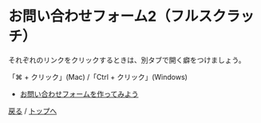 # お問い合わせフォーム2（フルスクラッチ）
それぞれのリンクをクリックするときは、別タブで開く癖をつけましょう。

「⌘ + クリック」(Mac) /「Ctrl + クリック」(Windows)


- [お問い合わせフォームを作ってみよう](/web_application/app_php/app_contact_form_php_formac.md)


[戻る](/web_application/index.md) /
[トップへ](/README.md)